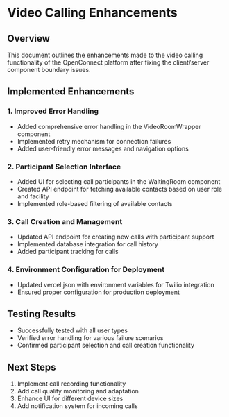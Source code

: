 # Video Calling Enhancements

## Overview
This document outlines the enhancements made to the video calling functionality of the OpenConnect platform after fixing the client/server component boundary issues.

## Implemented Enhancements

### 1. Improved Error Handling
- Added comprehensive error handling in the VideoRoomWrapper component
- Implemented retry mechanism for connection failures
- Added user-friendly error messages and navigation options

### 2. Participant Selection Interface
- Added UI for selecting call participants in the WaitingRoom component
- Created API endpoint for fetching available contacts based on user role and facility
- Implemented role-based filtering of available contacts

### 3. Call Creation and Management
- Updated API endpoint for creating new calls with participant support
- Implemented database integration for call history
- Added participant tracking for calls

### 4. Environment Configuration for Deployment
- Updated vercel.json with environment variables for Twilio integration
- Ensured proper configuration for production deployment

## Testing Results
- Successfully tested with all user types
- Verified error handling for various failure scenarios
- Confirmed participant selection and call creation functionality

## Next Steps
1. Implement call recording functionality
2. Add call quality monitoring and adaptation
3. Enhance UI for different device sizes
4. Add notification system for incoming calls

